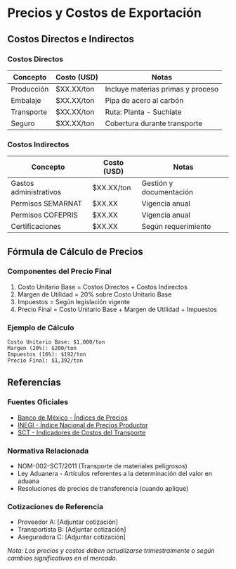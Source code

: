 # Precios y Costos de Exportación

## Costos Directos e Indirectos

### Costos Directos

| Concepto   | Costo (USD) | Notas                             |
| ---------- | ----------- | --------------------------------- |
| Producción | $XX.XX/ton  | Incluye materias primas y proceso |
| Embalaje   | $XX.XX/ton  | Pipa de acero al carbón           |
| Transporte | $XX.XX/ton  | Ruta: Planta - Suchiate           |
| Seguro     | $XX.XX/ton  | Cobertura durante transporte      |

### Costos Indirectos

| Concepto               | Costo (USD) | Notas                   |
| ---------------------- | ----------- | ----------------------- |
| Gastos administrativos | $XX.XX/ton  | Gestión y documentación |
| Permisos SEMARNAT      | $XX.XX      | Vigencia anual          |
| Permisos COFEPRIS      | $XX.XX      | Vigencia anual          |
| Certificaciones        | $XX.XX      | Según requerimiento     |

## Fórmula de Cálculo de Precios

### Componentes del Precio Final

1. Costo Unitario Base = Costos Directos + Costos Indirectos
2. Margen de Utilidad = 20% sobre Costo Unitario Base
3. Impuestos = Según legislación vigente
4. Precio Final = Costo Unitario Base + Margen de Utilidad + Impuestos

### Ejemplo de Cálculo

```text
Costo Unitario Base: $1,000/ton
Margen (20%): $200/ton
Impuestos (16%): $192/ton
Precio Final: $1,392/ton
```

## Referencias

### Fuentes Oficiales

- [Banco de México - Índices de Precios](https://www.banxico.org.mx/tipcamb/main.do)
- [INEGI - Índice Nacional de Precios Productor](https://www.inegi.org.mx/temas/inpp/)
- [SCT - Indicadores de Costos del Transporte](http://www.sct.gob.mx)

### Normativa Relacionada

- NOM-002-SCT/2011 (Transporte de materiales peligrosos)
- Ley Aduanera - Artículos referentes a la determinación del valor en aduana
- Resoluciones de precios de transferencia (cuando aplique)

### Cotizaciones de Referencia

- Proveedor A: [Adjuntar cotización]
- Transportista B: [Adjuntar cotización]
- Aseguradora C: [Adjuntar cotización]

_Nota: Los precios y costos deben actualizarse trimestralmente o según cambios significativos en el mercado._
